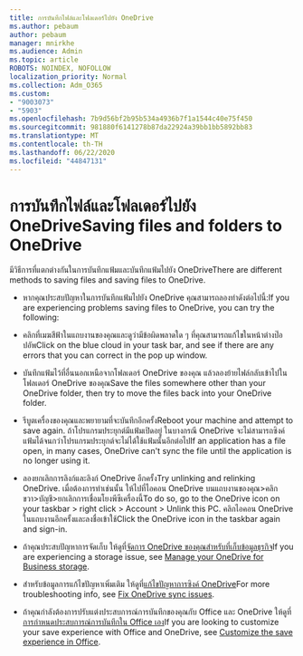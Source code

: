 ```yaml
---
title: การบันทึกไฟล์และโฟลเดอร์ไปยัง OneDrive
ms.author: pebaum
author: pebaum
manager: mnirkhe
ms.audience: Admin
ms.topic: article
ROBOTS: NOINDEX, NOFOLLOW
localization_priority: Normal
ms.collection: Adm_O365
ms.custom:
- "9003073"
- "5903"
ms.openlocfilehash: 7b9d56bf2b95b534a4936b7f1a1544c40e75f450
ms.sourcegitcommit: 981880f6141278b87da22924a39bb1bb5892bb83
ms.translationtype: MT
ms.contentlocale: th-TH
ms.lasthandoff: 06/22/2020
ms.locfileid: "44847131"
---
```

# <a name="saving-files-and-folders-to-onedrive"></a><span data-ttu-id="fbf40-102">การบันทึกไฟล์และโฟลเดอร์ไปยัง OneDrive</span><span class="sxs-lookup"><span data-stu-id="fbf40-102">Saving files and folders to OneDrive</span></span>

<span data-ttu-id="fbf40-103">มีวิธีการที่แตกต่างกันในการบันทึกแฟ้มและบันทึกแฟ้มไปยัง OneDrive</span><span class="sxs-lookup"><span data-stu-id="fbf40-103">There are different methods to saving files and saving files to OneDrive.</span></span>

- <span data-ttu-id="fbf40-104">หากคุณประสบปัญหาในการบันทึกแฟ้มไปยัง OneDrive คุณสามารถลองทําดังต่อไปนี้:</span><span class="sxs-lookup"><span data-stu-id="fbf40-104">If you are experiencing problems saving files to OneDrive, you can try the following:</span></span>

- <span data-ttu-id="fbf40-105">คลิกที่เมฆสีฟ้าในแถบงานของคุณและดูว่ามีข้อผิดพลาดใด ๆ ที่คุณสามารถแก้ไขในหน้าต่างป๊อปอัพ</span><span class="sxs-lookup"><span data-stu-id="fbf40-105">Click on the blue cloud in your task bar, and see if there are any errors that you can correct in the pop up window.</span></span>
- <span data-ttu-id="fbf40-106">บันทึกแฟ้มไว้ที่อื่นนอกเหนือจากโฟลเดอร์ OneDrive ของคุณ แล้วลองย้ายไฟล์กลับเข้าไปในโฟลเดอร์ OneDrive ของคุณ</span><span class="sxs-lookup"><span data-stu-id="fbf40-106">Save the files somewhere other than your OneDrive folder, then try to move the files back into your OneDrive folder.</span></span>
- <span data-ttu-id="fbf40-107">รีบูตเครื่องของคุณและพยายามที่จะบันทึกอีกครั้ง</span><span class="sxs-lookup"><span data-stu-id="fbf40-107">Reboot your machine and attempt to save again.</span></span> <span data-ttu-id="fbf40-108">ถ้าโปรแกรมประยุกต์มีแฟ้มเปิดอยู่ ในบางกรณี OneDrive จะไม่สามารถซิงค์แฟ้มได้จนกว่าโปรแกรมประยุกต์จะไม่ได้ใช้แฟ้มนั้นอีกต่อไป</span><span class="sxs-lookup"><span data-stu-id="fbf40-108">If an application has a file open, in many cases, OneDrive can't sync the file until the application is no longer using it.</span></span>
- <span data-ttu-id="fbf40-109">ลองยกเลิกการลิงก์และลิงก์ OneDrive อีกครั้ง</span><span class="sxs-lookup"><span data-stu-id="fbf40-109">Try unlinking and relinking OneDrive.</span></span> <span data-ttu-id="fbf40-110">เมื่อต้องการทําเช่นนั้น ให้ไปที่ไอคอน OneDrive บนแถบงานของคุณ>คลิกขวา>บัญชี>ยกเลิกการเชื่อมโยงพีซีเครื่องนี้</span><span class="sxs-lookup"><span data-stu-id="fbf40-110">To do so, go to the OneDrive icon on your taskbar > right click > Account > Unlink this PC.</span></span> <span data-ttu-id="fbf40-111">คลิกไอคอน OneDrive ในแถบงานอีกครั้งและลงชื่อเข้าใช้</span><span class="sxs-lookup"><span data-stu-id="fbf40-111">Click the OneDrive icon in the taskbar again and sign-in.</span></span>
- <span data-ttu-id="fbf40-112">ถ้าคุณประสบปัญหาการจัดเก็บ ให้ดูที่[จัดการ OneDrive ของคุณสําหรับที่เก็บข้อมูลธุรกิจ](https://support.microsoft.com/office/31519161-059c-4764-b6f8-f5cd29f7fe68)</span><span class="sxs-lookup"><span data-stu-id="fbf40-112">If you are experiencing a storage issue, see  [Manage your OneDrive for Business storage](https://support.microsoft.com/office/31519161-059c-4764-b6f8-f5cd29f7fe68).</span></span>
- <span data-ttu-id="fbf40-113">สําหรับข้อมูลการแก้ไขปัญหาเพิ่มเติม ให้ดูที่[แก้ไขปัญหาการซิงค์ OneDrive](https://docs.microsoft.com/alchemyinsights/fix-onedrive-sync-issues)</span><span class="sxs-lookup"><span data-stu-id="fbf40-113">For more troubleshooting info, see  [Fix OneDrive sync issues](https://docs.microsoft.com/alchemyinsights/fix-onedrive-sync-issues).</span></span>  
- <span data-ttu-id="fbf40-114">ถ้าคุณกําลังต้องการปรับแต่งประสบการณ์การบันทึกของคุณกับ Office และ OneDrive ให้ดูที่[การกําหนดประสบการณ์การบันทึกใน Office เอง](https://support.microsoft.com/office/786200a7-f5f2-4d26-a3ae-b78c60dd5d3b)</span><span class="sxs-lookup"><span data-stu-id="fbf40-114">If you are looking to customize your save experience with Office and OneDrive, see  [Customize the save experience in Office](https://support.microsoft.com/office/786200a7-f5f2-4d26-a3ae-b78c60dd5d3b).</span></span>
